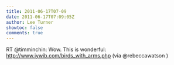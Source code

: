 ```yaml
---
title: 2011-06-17T07-09
date: 2011-06-17T07:09:05Z
author: Lee Turner
showtoc: false
comments: true
---
```


RT @timminchin: Wow. This is wonderful: http://www.iywib.com/birds_with_arms.php (via @rebeccawatson )

